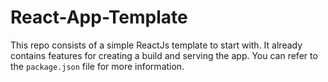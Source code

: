 # React-App-Template
This repo consists of a simple ReactJs template to start with. It already contains features for creating a build and serving the app. You can refer to the ```package.json``` file for more information. 
